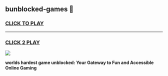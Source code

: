 
## bunblocked-games 👋
<h3>
<a href="https://premium.freeplayer.one?title=bunblocked-games&ref=14F">CLICK TO PLAY</a></h3>
<hr>

<h3>
<a href="https://premium.freeplayer.one?title=bunblocked-games&ref=14F">CLICK 2 PLAY</a>
  
</h3>

<a href="https://premium.freeplayer.one?title=bunblocked-games&ref=12F/"><img src="https://clearcache.store/games.png"></a>


**worlds hardest game unblocked: Your Gateway to Fun and Accessible Online Gaming**
